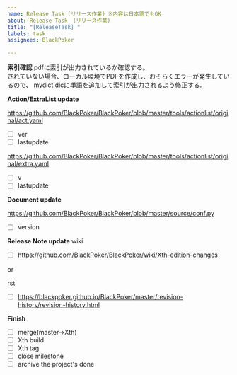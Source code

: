 ```yaml
---
name: Release Task (リリース作業) ※内容は日本語でもOK
about: Release Task　(リリース作業)
title: "[ReleaseTask] "
labels: task
assignees: BlackPoker

---
```

**索引確認**
pdfに索引が出力されているか確認する。  
されていない場合、ローカル環境でPDFを作成し、おそらくエラーが発生しているので、
mydict.dicに単語を追加して索引が出力されるよう修正する。

**Action/ExtraList update**

https://github.com/BlackPoker/BlackPoker/blob/master/tools/actionlist/original/act.yaml
- [ ] ver 
- [ ] lastupdate

https://github.com/BlackPoker/BlackPoker/blob/master/tools/actionlist/original/extra.yaml
- [ ] v 
- [ ] lastupdate

**Document update**

https://github.com/BlackPoker/BlackPoker/blob/master/source/conf.py
- [ ] version

**Release Note update**
wiki
- [ ] https://github.com/BlackPoker/BlackPoker/wiki/Xth-edition-changes

or

rst
- [ ] https://blackpoker.github.io/BlackPoker/master/revision-history/revision-history.html


**Finish**
- [ ] merge(master->Xth)
- [ ] Xth build
- [ ] Xth tag
- [ ] close milestone
- [ ] archive the project's done

